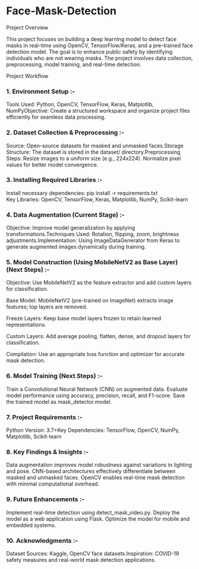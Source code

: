 # Face-Mask-Detection
Project Overview

This project focuses on building a deep learning model to detect face masks in real-time using OpenCV, TensorFlow/Keras, and a pre-trained face detection model. The goal is to enhance public safety by identifying individuals who are not wearing masks. The project involves data collection, preprocessing, model training, and real-time detection.

Project Workflow

### 1. Environment Setup  :-
Tools Used: Python, OpenCV, TensorFlow, Keras, Matplotlib, NumPyObjective: Create a structured workspace and organize project files efficiently for seamless data processing.

### 2. Dataset Collection & Preprocessing  :-
Source: Open-source datasets for masked and unmasked faces.Storage Structure: The dataset is stored in the dataset/ directory.Preprocessing Steps: Resize images to a uniform size (e.g., 224x224). Normalize pixel values for better model convergence.

### 3. Installing Required Libraries  :-
Install necessary dependencies:
pip install -r requirements.txt  
Key Libraries: OpenCV, TensorFlow, Keras, Matplotlib, NumPy, Scikit-learn

### 4. Data Augmentation (Current Stage)  :-
Objective: Improve model generalization by applying transformations.Techniques Used: Rotation, flipping, zoom, brightness adjustments.Implementation: Using ImageDataGenerator from Keras to generate augmented images dynamically during training.

### 5.  Model Construction (Using MobileNetV2 as Base Layer) (Next Steps) :-

Objective: Use MobileNetV2 as the feature extractor and add custom layers for classification.

Base Model: MobileNetV2 (pre-trained on ImageNet) extracts image features; top layers are removed.

Freeze Layers: Keep base model layers frozen to retain learned representations.

Custom Layers: Add average pooling, flatten, dense, and dropout layers for classification.

Compilation: Use an appropriate loss function and optimizer for accurate mask detection.

### 6. Model Training (Next Steps)  :-
Train a Convolutional Neural Network (CNN) on augmented data. Evaluate model performance using accuracy, precision, recall, and F1-score. Save the trained model as mask_detector.model.

### 7. Project Requirements  :-
Python Version: 3.7+Key Dependencies: TensorFlow, OpenCV, NumPy, Matplotlib, Scikit-learn

### 8. Key Findings & Insights  :-
Data augmentation improves model robustness against variations in lighting and pose. CNN-based architectures effectively differentiate between masked and unmasked faces. OpenCV enables real-time mask detection with minimal computational overhead.

### 9. Future Enhancements  :-
Implement real-time detection using detect_mask_video.py. Deploy the model as a web application using Flask. Optimize the model for mobile and embedded systems.

### 10. Acknowledgments  :-
Dataset Sources: Kaggle, OpenCV face datasets.Inspiration: COVID-19 safety measures and real-world mask detection applications.
